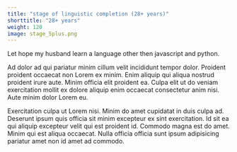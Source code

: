 ```yaml
---
title: "stage of linguistic completion (28+ years)"
shorttitle: "28+ years"
weight: 120
image: stage_5plus.png
---
```


Let hope my husband learn a language other then javascript and python.

Ad dolor ad qui pariatur minim cillum velit incididunt tempor dolor. Proident proident occaecat non Lorem ex minim. Enim aliquip qui aliqua nostrud proident irure aute. Minim officia elit proident ea. Culpa elit ut do veniam exercitation mollit ex dolore aliquip enim occaecat consectetur anim nisi. Aute minim dolor Lorem eu.

Exercitation culpa ut Lorem nisi. Minim do amet cupidatat in duis culpa ad. Deserunt ipsum quis officia sit minim excepteur ex sint exercitation. Id sit ea qui aliquip excepteur velit qui est proident id. Commodo magna est do amet. Minim qui est aliqua occaecat. Nulla officia officia sunt ipsum adipisicing pariatur amet non id amet ad commodo.
